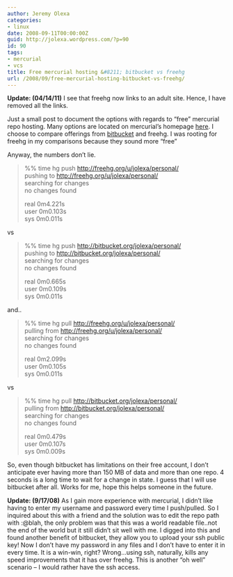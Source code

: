 ```yaml
---
author: Jeremy Olexa
categories:
- linux
date: 2008-09-11T00:00:00Z
guid: http://jolexa.wordpress.com/?p=90
id: 90
tags:
- mercurial
- vcs
title: Free mercurial hosting &#8211; bitbucket vs freehg
url: /2008/09/free-mercurial-hosting-bitbucket-vs-freehg/
---
```


**Update: (04/14/11)** I see that freehg now links to an adult site. Hence, I have removed all the links.

Just a small post to document the options with regards to &#8220;free&#8221; mercurial repo hosting. Many options are located on mercurial&#8217;s homepage [here][1]. I choose to compare offerings from [bitbucket][2] and freehg. I was rooting for freehg in my comparisons because they sound more &#8220;free&#8221;

Anyway, the numbers don&#8217;t lie.

> %% time hg push http://freehg.org/u/jolexa/personal/  
> pushing to http://freehg.org/u/jolexa/personal/  
> searching for changes  
> no changes found
> 
> real 0m4.221s  
> user 0m0.103s  
> sys 0m0.011s

vs

> %% time hg push http://bitbucket.org/jolexa/personal/  
> pushing to http://bitbucket.org/jolexa/personal/  
> searching for changes  
> no changes found
> 
> real 0m0.665s  
> user 0m0.109s  
> sys 0m0.011s

and..

> %% time hg pull http://freehg.org/u/jolexa/personal/  
> pulling from http://freehg.org/u/jolexa/personal/  
> searching for changes  
> no changes found
> 
> real 0m2.099s  
> user 0m0.105s  
> sys 0m0.011s

vs

> %% time hg pull http://bitbucket.org/jolexa/personal/  
> pulling from http://bitbucket.org/jolexa/personal/  
> searching for changes  
> no changes found
> 
> real 0m0.479s  
> user 0m0.107s  
> sys 0m0.009s

So, even though bitbucket has limitations on their free account, I don&#8217;t anticipate ever having more than 150 MB of data and more than one repo. 4 seconds is a long time to wait for a change in state. I guess that I will use bitbucket after all. Works for me, hope this helps someone in the future.

**Update: (9/17/08)** As I gain more experience with mercurial, I didn&#8217;t like having to enter my username and password every time I push/pulled. So I inquired about this with a friend and the solution was to edit the repo path with <user>:<pass>@blah, the only problem was that this was a world readable file..not the end of the world but it still didn&#8217;t sit well with me. I digged into this and found another benefit of bitbucket, they allow you to upload your ssh public key! Now I don&#8217;t have my password in any files and I don&#8217;t have to enter it in every time. It is a win-win, right? Wrong&#8230;using ssh, naturally, kills any speed improvements that it has over freehg. This is another &#8220;oh well&#8221; scenario &#8211; I would rather have the ssh access.

 [1]: http://www.selenic.com/mercurial/wiki/index.cgi/MercurialHosting
 [2]: http://www.bitbucket.org/